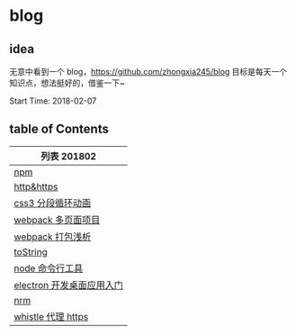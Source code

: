 # blog

## idea

无意中看到一个 blog，https://github.com/zhongxia245/blog
目标是每天一个知识点，想法挺好的，借鉴一下~

Start Time: 2018-02-07

## table of Contents

| 列表 201802                                                                                                                                           |
| ----------------------------------------------------------------------------------------------------------------------------------------------------- |
| [npm](/freeethy/blog/blob/master/201802/07-npm.md)                                                                                                    |
| [http&https](/freeethy/blog/blob/master/201802/08-http%26https.md)                                                                                    |
| [css3 分段循环动画](/freeethy/blog/blob/master/201802/09-css3%E5%88%86%E6%AE%B5%E5%BE%AA%E7%8E%AF%E5%8A%A8%E7%94%BB.md)                               |
| [webpack 多页面项目](/freeethy/blog/blob/master/201802/10-webpack%E5%A4%9A%E9%A1%B5%E9%9D%A2%E9%A1%B9%E7%9B%AE.md)                                    |
| [webpack 打包浅析](/freeethy/blog/blob/master/201802/13-webpack%E6%89%93%E5%8C%85%E6%B5%85%E6%9E%90.md)                                               |
| [toString](/freeethy/blog/blob/master/201802/12-toString.md)                                                                                          |
| [node 命令行工具](/freeethy/blog/blob/master/201802/22-node%E5%91%BD%E4%BB%A4%E8%A1%8C%E5%B7%A5%E5%85%B7.md)                                          |
| [electron 开发桌面应用入门](/freeethy/blog/blob/master/201802/24-electron%E5%BC%80%E5%8F%91%E6%A1%8C%E9%9D%A2%E5%BA%94%E7%94%A8%E5%85%A5%E9%97%A8.md) |
| [nrm](/freeethy/blog/blob/master/201802/26-nrm.md)                                                                                                    |
| [whistle 代理 https](/freeethy/blog/blob/master/201802/27-whistle%E4%BB%A3%E7%90%86https.md)                                                          |
